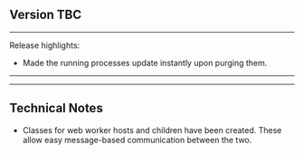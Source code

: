 ## Version **TBC**
---

Release highlights:

* Made the running processes update instantly upon purging them.

---


---

## Technical Notes

* Classes for web worker hosts and children have been created. These allow easy message-based communication between the two.
